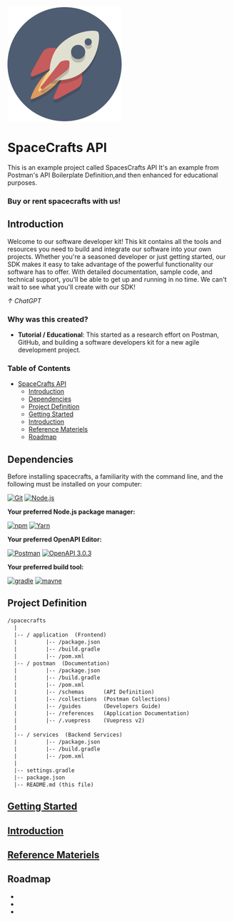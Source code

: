 <!-- HIDDEN MARKDOWN LINKS & IMAGES -->
![spacecraft.svg](postman/.vuepress/public/images/spacecraft-256x256.png)

[Git.ico]: https://img.shields.io/badge/git-F05032?style=for-the-badge&logo=git&logoColor=white
[Git.url]: https://git-scm.com/
[Node.ico]: https://img.shields.io/badge/Node-339933?style=for-the-badge&logo=nodedotjs&logoColor=white
[Node.url]: https://nodejs.org/
[NPM.ico]: https://img.shields.io/badge/npm-CB3837?style=for-the-badge&logo=npm&logoColor=white
[NPM.url]: https://docs.npmjs.com/about-npm
[Yarn.ico]: https://img.shields.io/badge/Yarn.js-2C8EBB?style=for-the-badge&logo=yarn&logoColor=white
[Yarn.url]: https://classic.yarnpkg.com/en/docs/usage
[swagger]: https://img.shields.io/badge/swagger-85EA2D?style=for-the-badge&logo=Swagger&logoColor=black
[swagger.url]: https://swagger.io/specification/
[openapi]: https://img.shields.io/badge/openapi-6BA539?style=for-the-badge&logo=openapiinitiative&logoColor=white
[openapi.url]: https://spec.openapis.org/oas/latest.html
[postman]: https://img.shields.io/badge/postman-FF6C37?style=for-the-badge&logo=Postman&logoColor=white
[postman.url]: https://www.postman.com/
[gradle]: https://img.shields.io/badge/gradle-02303A?style=for-the-badge&logo=gradle&logoColor=white
[gradle.url]: https://gradle.org/
[maven]: https://img.shields.io/badge/maven-C71A36?style=for-the-badge&logo=apachemaven&logoColor=white
[maven.url]: https://gradle.org/

# SpaceCrafts API #

This is an example project called SpacesCrafts API
It's an example from Postman's API Boilerplate Definition,and then enhanced for educational purposes.

<h3>Buy or rent spacecrafts with us!</h3>

## Introduction ##

Welcome to our software developer kit! This kit contains all the tools and resources you need to build and integrate our
software into your own projects. Whether you're a seasoned developer or just getting started, our SDK makes it easy to
take advantage of the powerful functionality our software has to offer. With detailed documentation, sample code, and
technical support, you'll be able to get up and running in no time. We can't wait to see what you'll create with our
SDK!

_&uarr; ChatGPT_

<h3>Why was this created?</h3>

- **Tutorial / Educational**: This started as a research effort on Postman, GitHub, and building
  a software developers kit for a new agile development project.

<h3>Table of Contents</h3>

<!-- TOC -->
* [SpaceCrafts API](#spacecrafts-api)
  * [Introduction](#introduction)
  * [Dependencies](#dependencies)
  * [Project Definition](#project-definition)
  * [Getting Started](#getting-started)
  * [Introduction](#introduction-1)
  * [Reference Materiels](#reference-materiels)
  * [Roadmap](#roadmap)
<!-- TOC -->

## Dependencies ##

Before installing spacecrafts, a familiarity with the command line, and the following must be
installed on your computer:

[![Git][Git.ico]][Git.url]
[![Node.js][Node.ico]][Node.url]

**Your preferred Node.js package manager:**

[![npm][NPM.ico]][NPM.url]
[![Yarn][Yarn.ico]][Yarn.url]

**Your preferred OpenAPI Editor:**

[![Postman][postman]][postman.url]
[![OpenAPI 3.0.3][swagger]][swagger.url]

**Your preferred build tool:**

[![gradle][gradle]][gradle.url]
[![mavne][maven]][maven.url]

## Project Definition ##

    /spacecrafts
      |
      |-- / application  (Frontend)
      |         |-- /package.json
      |         |-- /build.gradle
      |         |-- /pom.xml
      |-- / postman  (Documentation)
      |         |-- /package.json
      |         |-- /build.gradle
      |         |-- /pom.xml
      |         |-- /schemas      (API Definition)
      |         |-- /collections  (Postman Collections)
      |         |-- /guides       (Developers Guide) 
      |         |-- /references   (Application Documentation)
      |         |-- /.vuepress    (Vuepress v2)  
      |
      |-- / services  (Backend Services)
      |         |-- /package.json
      |         |-- /build.gradle
      |         |-- /pom.xml
      |
      |-- settings.gradle
      |-- package.json
      |-- README.md (this file)

## [Getting Started](postman/guides/GETTING-STARTED.md) ##
## [Introduction](postman/guides/README.md) ##
## [Reference Materiels](postman/references/README.md) ##

## Roadmap ##

* []()
* []()
* []()


